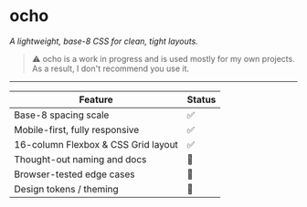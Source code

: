 # ocho  
*A lightweight, base-8 CSS for clean, tight layouts.*

> ⚠️ ocho is a work in progress and is used mostly for my own projects. As a result, I don't recommend you use it.
---

| Feature | Status |
| ------- | ------ |
| Base-8 spacing scale | ✅ |
| Mobile-first, fully responsive | ✅ |
| 16-column Flexbox & CSS Grid layout | ✅ |
| Thought-out naming and docs | 🚧 |
| Browser-tested edge cases | 🚧 |
| Design tokens / theming | 🚧 |
